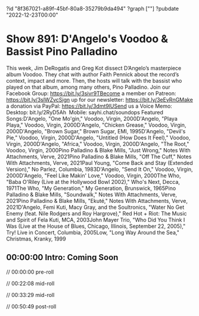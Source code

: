?id "8f367021-a89f-45bf-80a8-35279b9da494"
?graph [""]
?pubdate "2022-12-23T00:00"

# Show 891: D'Angelo's Voodoo & Bassist Pino Palladino

This week, Jim DeRogatis and Greg Kot dissect D’Angelo’s masterpiece album Voodoo. They chat with author Faith Pennick about the record’s context, impact and more. Then, the hosts will talk with the bassist who played on that album, among many others, Pino Palladino. Join our Facebook Group: https://bit.ly/3sivr9TBecome a member on Patreon: https://bit.ly/3slWZvcSign up for our newsletter: https://bit.ly/3eEvRnGMake a donation via PayPal: https://bit.ly/3dmt9lUSend us a Voice Memo: Desktop: bit.ly/2RyD5Ah  Mobile: sayhi.chat/soundops Featured Songs:D'Angelo, "One Mo'gin," Voodoo, Virgin, 2000D'Angelo, "Playa Playa," Voodoo, Virgin, 2000D'Angelo, "Chicken Grease," Voodoo, Virgin, 2000D'Angelo, "Brown Sugar," Brown Sugar, EMI, 1995D'Angelo, "Devil's Pie," Voodoo, Virgin, 2000D'Angelo, "Untitled (How Does It Feel)," Voodoo, Virgin, 2000D'Angelo, "Africa," Voodoo, Virgin, 2000D'Angelo, "The Root," Voodoo, Virgin, 2000Pino Palladino & Blake Mills, "Just Wrong," Notes With Attachments, Verve, 2021Pino Palladino & Blake Mills, "Off The Cuff," Notes With Attachments, Verve, 2021Paul Young, "Come Back and Stay (Extended Version)," No Parlez, Columbia, 1983D'Angelo, "Send It On," Voodoo, Virgin, 2000D'Angelo, "Feel Like Makin' Love," Voodoo, Virgin, 2000The Who, "Baba O'Riley (Live at the Hollywood Bowl 2002)," Who's Next, Decca, 1971The Who, "My Generation," My Generation, Brunswick, 1965Pino Palladino & Blake Mills, "Soundwalk," Notes With Attachments, Verve, 2021Pino Palladino & Blake Mills, "Ekuté," Notes With Attachments, Verve, 2021D'Angelo, Femi Kuti, Macy Gray, and the Soultronics, "Water No Get Enemy (feat. Nile Rodgers and Roy Hargrove)," Red Hot + Riot: The Music and Spirit of Fela Kuti, MCA, 2003John Mayer Trio, "Who Did You Think I Was (Live at the House of Blues, Chicago, Illinois, September 22, 2005)," Try! Live in Concert, Columbia, 2005Low, "Long Way Around the Sea," Christmas, Kranky, 1999

## 00:00:00 Intro: Coming Soon

// 00:00:00 pre-roll

// 00:22:08 mid-roll

// 00:33:29 mid-roll

// 00:50:49 post-roll
